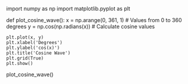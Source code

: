 import numpy as np
import matplotlib.pyplot as plt

def plot_cosine_wave():
    x = np.arange(0, 361, 1)  # Values from 0 to 360 degrees
    y = np.cos(np.radians(x))  # Calculate cosine values
    
    plt.plot(x, y)
    plt.xlabel('Degrees')
    plt.ylabel('cos(x)')
    plt.title('Cosine Wave')
    plt.grid(True)
    plt.show()

plot_cosine_wave()

